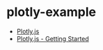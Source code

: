 # plotly-example

- [Plotly.js](https://plotly.com/javascript/)
- [Plotly.js - Getting Started](https://plotly.com/javascript/getting-started/)